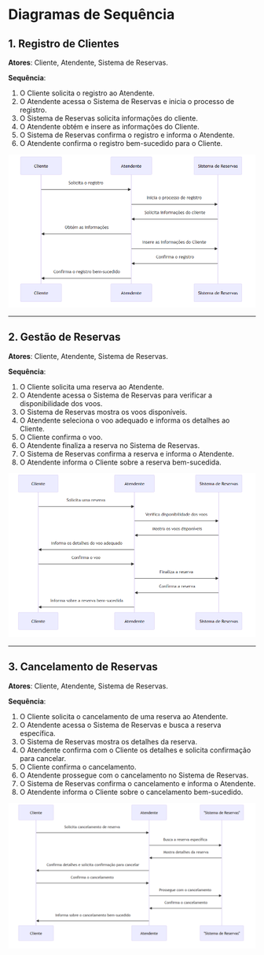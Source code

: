 # Diagramas de Sequência

## 1. Registro de Clientes

**Atores**: Cliente, Atendente, Sistema de Reservas.

**Sequência**:
1. O Cliente solicita o registro ao Atendente.
2. O Atendente acessa o Sistema de Reservas e inicia o processo de registro.
3. O Sistema de Reservas solicita informações do cliente.
4. O Atendente obtém e insere as informações do Cliente.
5. O Sistema de Reservas confirma o registro e informa o Atendente.
6. O Atendente confirma o registro bem-sucedido para o Cliente.

![Diagrama de Sequência - Registro de Clientes](./registro_clientes.png)

---

## 2. Gestão de Reservas

**Atores**: Cliente, Atendente, Sistema de Reservas.

**Sequência**:
1. O Cliente solicita uma reserva ao Atendente.
2. O Atendente acessa o Sistema de Reservas para verificar a disponibilidade dos voos.
3. O Sistema de Reservas mostra os voos disponíveis.
4. O Atendente seleciona o voo adequado e informa os detalhes ao Cliente.
5. O Cliente confirma o voo.
6. O Atendente finaliza a reserva no Sistema de Reservas.
7. O Sistema de Reservas confirma a reserva e informa o Atendente.
8. O Atendente informa o Cliente sobre a reserva bem-sucedida.

![Diagrama de Sequência - Gestão de Reservas](./gestao_reservas.png)

---

## 3. Cancelamento de Reservas

**Atores**: Cliente, Atendente, Sistema de Reservas.

**Sequência**:
1. O Cliente solicita o cancelamento de uma reserva ao Atendente.
2. O Atendente acessa o Sistema de Reservas e busca a reserva específica.
3. O Sistema de Reservas mostra os detalhes da reserva.
4. O Atendente confirma com o Cliente os detalhes e solicita confirmação para cancelar.
5. O Cliente confirma o cancelamento.
6. O Atendente prossegue com o cancelamento no Sistema de Reservas.
7. O Sistema de Reservas confirma o cancelamento e informa o Atendente.
8. O Atendente informa o Cliente sobre o cancelamento bem-sucedido.

![Diagrama de Sequência - Cancelamento de Reservas](./cancelamento_reservas.png)

